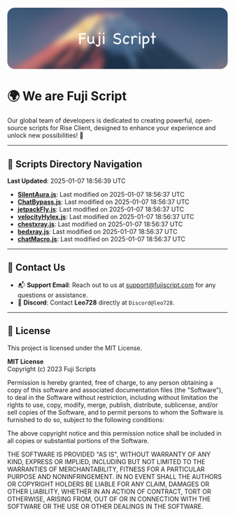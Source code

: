 ![Banner](.github/b.webp)

# 🌍 **We are Fuji Script**

Our global team of developers is dedicated to creating powerful, open-source scripts for Rise Client, designed to enhance your experience and unlock new possibilities! 🌟

---
<!-- SCRIPTS_NAVIGATION_START -->
## 📂 **Scripts Directory Navigation**

**Last Updated**: 2025-01-07 18:56:39 UTC

- **[SilentAura.js](scripts/SilentAura.js)**: Last modified on 2025-01-07 18:56:37 UTC
- **[ChatBypass.js](scripts/ChatBypass.js)**: Last modified on 2025-01-07 18:56:37 UTC
- **[jetpackFly.js](scripts/jetpackFly.js)**: Last modified on 2025-01-07 18:56:37 UTC
- **[velocityHylex.js](scripts/velocityHylex.js)**: Last modified on 2025-01-07 18:56:37 UTC
- **[chestxray.js](scripts/chestxray.js)**: Last modified on 2025-01-07 18:56:37 UTC
- **[bedxray.js](scripts/bedxray.js)**: Last modified on 2025-01-07 18:56:37 UTC
- **[chatMacro.js](scripts/chatMacro.js)**: Last modified on 2025-01-07 18:56:37 UTC

<!-- SCRIPTS_NAVIGATION_END -->

---

## 💬 **Contact Us**  
- 📬 **Support Email**: Reach out to us at [support@fujiscript.com](mailto:support@fujiscript.com) for any questions or assistance.  
- 💬 **Discord**: Contact **Leo728** directly at `Discord@leo728`.

---

## 📜 **License**

This project is licensed under the MIT License.  

**MIT License**  
Copyright (c) 2023 Fuji Scripts  

Permission is hereby granted, free of charge, to any person obtaining a copy of this software and associated documentation files (the "Software"), to deal in the Software without restriction, including without limitation the rights to use, copy, modify, merge, publish, distribute, sublicense, and/or sell copies of the Software, and to permit persons to whom the Software is furnished to do so, subject to the following conditions:  

The above copyright notice and this permission notice shall be included in all copies or substantial portions of the Software.  

THE SOFTWARE IS PROVIDED "AS IS", WITHOUT WARRANTY OF ANY KIND, EXPRESS OR IMPLIED, INCLUDING BUT NOT LIMITED TO THE WARRANTIES OF MERCHANTABILITY, FITNESS FOR A PARTICULAR PURPOSE AND NONINFRINGEMENT. IN NO EVENT SHALL THE AUTHORS OR COPYRIGHT HOLDERS BE LIABLE FOR ANY CLAIM, DAMAGES OR OTHER LIABILITY, WHETHER IN AN ACTION OF CONTRACT, TORT OR OTHERWISE, ARISING FROM, OUT OF OR IN CONNECTION WITH THE SOFTWARE OR THE USE OR OTHER DEALINGS IN THE SOFTWARE.  
